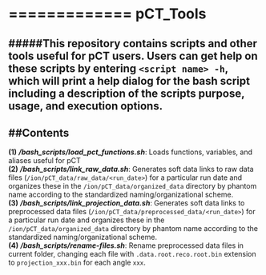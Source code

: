 =============
pCT_Tools
=============
#####This repository contains scripts and other tools useful for pCT users.  Users can get help on these scripts by entering `<script name> -h`, which will print a help dialog for the bash script including a description of the scripts purpose, usage, and execution options.    
------------
##Contents
------------
**(1)** **_/bash_scripts/load_pct_functions.sh_**:              Loads functions, variables, and aliases useful for pCT    
**(2)** **_/bash_scripts/link_raw_data.sh_**:                    Generates soft data links to raw data files (`/ion/pCT_data/raw_data/<run_date>`) for a particular run date and organizes these in the `/ion/pCT_data/organized_data` directory by phantom name according to the standardized naming/organizational scheme.    
**(3)** **_/bash_scripts/link_projection_data.sh_**:             Generates soft data links to preprocessed data files (`/ion/pCT_data/preprocessed_data/<run_date>`) for a particular run date and organizes these in the `/ion/pCT_data/organized_data` directory by phantom name according to the standardized naming/organizational scheme.    
**(4)** **_/bash_scripts/rename-files.sh_**:                     Rename preprocessed data files in current folder, changing each file with `.data.root.reco.root.bin` extension to `projection_xxx.bin` for each angle `xxx`. 
